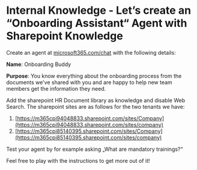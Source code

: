 # Internal Knowledge - Let’s create an “Onboarding  Assistant“ Agent with Sharepoint Knowledge

Create an agent at [microsoft365.com/chat](https://microsoft365.com/chat) with the following details:

**Name**: Onboarding Buddy

**Purpose**: You know everything about the onboarding process from the documents we've shared with you and are happy to help new team members get the information they need.

Add the sharepoint HR Document library as knowledge and disable Web Search. The sharepoint sites are as follows for the two tenants we have:

1. [https://m365cpi94048833.sharepoint.com/sites/Company](https://m365cpi94048833.sharepoint.com/sites/company)
2. [https://m365cpi85140395.sharepoint.com/sites/Company](https://m365cpi85140395.sharepoint.com/sites/company)

Test your agent by for example asking „What are mandatory trainings?“

Feel free to play with the instructions to get more out of it!
